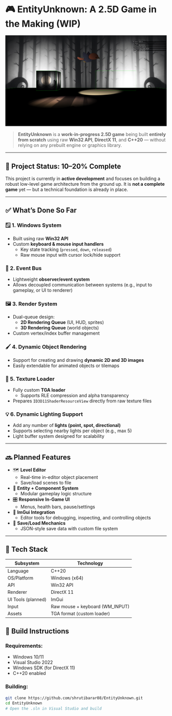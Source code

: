 ﻿# 🎮 EntityUnknown: A 2.5D Game in the Making (WIP)

![Gameplay Image](images/output-5.png)

> **EntityUnknown** is a **work-in-progress 2.5D game** being built **entirely from scratch** using raw **Win32 API**, **DirectX 11**, and **C++20** — without relying on any prebuilt engine or graphics library.

---

## 🚧 Project Status: 10–20% Complete

This project is currently in **active development** and focuses on building a robust low-level game architecture from the ground up. It is **not a complete game** yet — but a technical foundation is already in place.

---

## ✅ What’s Done So Far

### 🪟 1. **Windows System**
- Built using raw **Win32 API**
- Custom **keyboard & mouse input handlers**
  - Key state tracking (`pressed`, `down`, `released`)
  - Raw mouse input with cursor lock/hide support

### 🔔 2. **Event Bus**
- Lightweight **observer/event system**
- Allows decoupled communication between systems (e.g., input to gameplay, or UI to renderer)

### 🖼️ 3. **Render System**
- Dual-queue design:
  - **2D Rendering Queue** (UI, HUD, sprites)
  - **3D Rendering Queue** (world objects)
- Custom vertex/index buffer management

### 🖌️ 4. **Dynamic Object Rendering**
- Support for creating and drawing **dynamic 2D and 3D images**
- Easily extendable for animated objects or tilemaps

### 🧵 5. **Texture Loader**
- Fully custom **TGA loader**
  - Supports RLE compression and alpha transparency
- Prepares `ID3D11ShaderResourceView` directly from raw texture files

### 💡 6. **Dynamic Lighting Support**
- Add any number of **lights (point, spot, directional)**
- Supports selecting nearby lights per object (e.g., max 5)
- Light buffer system designed for scalability

---

## 🔜 Planned Features

- 🗺️ **Level Editor**
  - Real-time in-editor object placement
  - Save/load scenes to file
- 🧩 **Entity + Component System**
  - Modular gameplay logic structure
- 🎛️ **Responsive In-Game UI**
  - Menus, health bars, pause/settings
- 🧰 **ImGui Integration**
  - Editor tools for debugging, inspecting, and controlling objects
- 💾 **Save/Load Mechanics**
  - JSON-style save data with custom file system

---

## 🧱 Tech Stack

| Subsystem        | Technology     |
|------------------|----------------|
| Language         | C++20          |
| OS/Platform      | Windows (x64)  |
| API              | Win32 API      |
| Renderer         | DirectX 11     |
| UI Tools (planned) | ImGui       |
| Input            | Raw mouse + keyboard (WM_INPUT) |
| Assets           | TGA format (custom loader) |

## 🧰 Build Instructions

### Requirements:
- Windows 10/11
- Visual Studio 2022
- Windows SDK (for DirectX 11)
- C++20 enabled

### Building:
```bash
git clone https://github.com/shrutibarar08/EntityUnknown.git
cd EntityUnknown
# Open the .sln in Visual Studio and build
